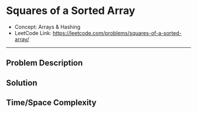 # Squares of a Sorted Array

- Concept: Arrays & Hashing
- LeetCode Link: https://leetcode.com/problems/squares-of-a-sorted-array/

---

## Problem Description

## Solution

## Time/Space Complexity

